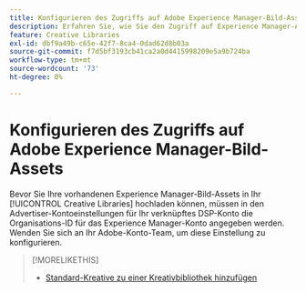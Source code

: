 ```yaml
---
title: Konfigurieren des Zugriffs auf Adobe Experience Manager-Bild-Assets
description: Erfahren Sie, wie Sie den Zugriff auf Experience Manager-Assets in  [!DNL Creative].
feature: Creative Libraries
exl-id: dbf9a49b-c65e-42f7-8ca4-0dad62d8b03a
source-git-commit: f7d5bf3193cb41ca2a0d4415998209e5a9b724ba
workflow-type: tm+mt
source-wordcount: '73'
ht-degree: 0%

---
```


# Konfigurieren des Zugriffs auf Adobe Experience Manager-Bild-Assets

<!-- Is this relevant only to standard creatives? If so, then move into Standard Creatives chapter instead of at the top, where it is now -->

Bevor Sie Ihre vorhandenen Experience Manager-Bild-Assets in Ihr [!UICONTROL Creative Libraries] hochladen können, müssen in den Advertiser-Kontoeinstellungen für Ihr verknüpftes DSP-Konto die Organisations-ID für das Experience Manager-Konto angegeben werden. Wenden Sie sich an Ihr Adobe-Konto-Team, um diese Einstellung zu konfigurieren.

>[!MORELIKETHIS]
>
>* [Standard-Kreative zu einer Kreativbibliothek hinzufügen](creative-add-standard.md)
